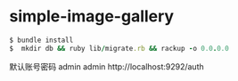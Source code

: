 # simple-image-gallery

```ruby
$ bundle install
$  mkdir db && ruby lib/migrate.rb && rackup -o 0.0.0.0
``` 

默认账号密码 admin admin
http://localhost:9292/auth
